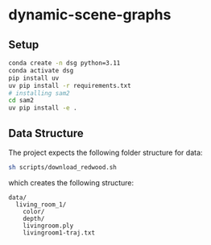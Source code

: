 # dynamic-scene-graphs

## Setup


```bash
conda create -n dsg python=3.11
conda activate dsg
pip install uv 
uv pip install -r requirements.txt
# installing sam2
cd sam2
uv pip install -e .
```

## Data Structure
The project expects the following folder structure for data:

```bash
sh scripts/download_redwood.sh
```

which creates the following structure:
```
data/
  living_room_1/
    color/
    depth/
    livingroom.ply
    livingroom1-traj.txt
```
